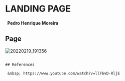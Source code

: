 # LANDING PAGE


####  &nbsp; Pedro Henrique Moreira

## Page

![20220219_191356](https://user-images.githubusercontent.com/26661663/154820832-732fc8a8-b87b-4978-a49f-4b007088829b.jpg)

```

## References

 &nbsp; https://www.youtube.com/watch?v=llF6vD-RljE
